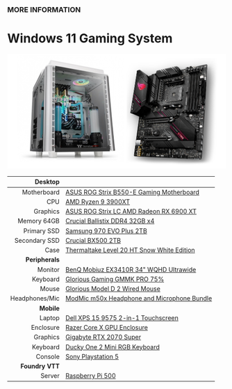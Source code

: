 ### MORE INFORMATION

# Windows 11 Gaming System

![Image](/hardware-setup.png)

| **Desktop** | |
| ---: | :--- |
| Motherboard | [ASUS ROG Strix B550-E Gaming Motherboard](https://www.amazon.com/gp/product/B088W4933P/) |
| CPU | [AMD Ryzen 9 3900XT](https://www.amazon.com/gp/product/B089WD454D/) |
| Graphics | [ASUS ROG Strix LC AMD Radeon RX 6900 XT](https://www.amazon.com/gp/product/B0966YJGLT/)
| Memory 64GB | [Crucial Ballistix DDR4 32GB x4](https://www.amazon.com/gp/product/B083VNMP87/) |
| Primary SSD | [Samsung 970 EVO Plus 2TB](https://www.amazon.com/Samsung-970-EVO-Plus-MZ-V7S2T0B/dp/B07MFZXR1B/) |
| Secondary SSD | [Crucial BX500 2TB](https://www.amazon.com/gp/product/B07YD5F561/) |
| Case | [Thermaltake Level 20 HT Snow White Edition](https://www.amazon.com/gp/product/B07ZLFNGF6/) |
| **Peripherals** | |
| Monitor | [BenQ Mobiuz EX3410R 34" WQHD Ultrawide](https://www.amazon.com/gp/product/B09NF2QL9W/) |
| Keyboard | [Glorious Gaming GMMK PRO 75%](https://www.gloriousgaming.com/products/gmmk-pro-75-prebuilt-keyboard) |
| Mouse | [Glorious Model D 2 Wired Mouse](https://www.gloriousgaming.com/products/model-d-2-wired-mouse) |
| Headphones/Mic | [ModMic m50x Headphone and Microphone Bundle](https://antlionaudio.com/products/m50x-bundle?variant=36525285900447) |
| **Mobile** | |
| Laptop | [Dell XPS 15 9575 2-in-1 Touchscreen](https://www.amazon.com/Dell-XPS-Touchscreen-Processor-Thunderbolt/dp/B0B928NBCP/) |
| Enclosure | [Razer Core X GPU Enclosure](https://www.amazon.com/Razer-Chroma-Aluminum-External-Enclosure/dp/B07Q78VMPW/) |
| Graphics | [Gigabyte RTX 2070 Super](https://www.amazon.com/gp/product/B07TV9CLL5) |
| Keyboard | [Ducky One 2 Mini RGB Keyboard](https://www.duckychannel.com.tw/en/Ducky-One2-Mini-RGB) |
| Console | [Sony Playstation 5](https://www.playstation.com/en-us/ps5/) |
| **Foundry VTT** | |
| Server | [Raspberry Pi 500](https://www.raspberrypi.com/products/raspberry-pi-500/) |